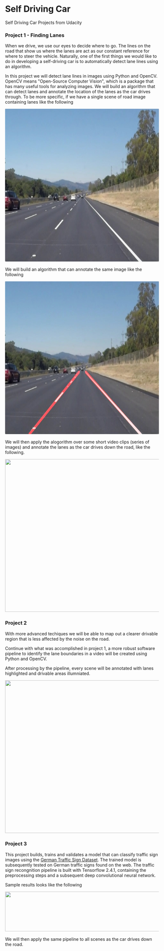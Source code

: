 
# Self Driving Car
Self Driving Car Projects from Udacity


### Project 1 - Finding Lanes

When we drive, we use our eyes to decide where to go. The lines on the road that show us where the lanes are act as our constant reference for where to steer the vehicle. Naturally, one of the first things we would like to do in developing a self-driving car is to automatically detect lane lines using an algorithm.

In this project we will detect lane lines in images using Python and OpenCV. OpenCV means "Open-Source Computer Vision", which is a package that has many useful tools for analyzing images. We will build an algorithm that can detect lanes and annotate the location of the lanes as the car drives through. To be more specific, if we have a single scene of road image containing lanes like the following

<img src="images/solidWhiteRight.jpg" width="800" height="500">

We will build an algorithm that can annotate the same image like the following

<img src="images/laneLines_thirdPass.jpg" width="800" height="500">

We will then apply the alogorithm over some short video clips (series of images) and annotate the lanes as the car drives down the road, like the following.

<img src="images/solidYellowLeft_improved.gif" width="800" height="500">

### Project 2

With more advanced techiques we will be able to map out a clearer drivable region that is less affected by the noise on the road.

Continue with what was accomplished in project 1, a more robust software pipeline to identify the lane boundaries in a video will be created using Python and OpenCV. 

After processing by the pipeline, every scene will be annotated with lanes highlighted and drivable areas illumniated.


<img src="images/lane_detection.gif" width="800" height="500">


### Project 3

This project builds, trains and validates a model that can classify traffic sign images using the [German Traffic Sign Dataset](http://benchmark.ini.rub.de/?section=gtsrb&subsection=dataset). The trained model is subsequently tested on German traffic signs found on the web. The traffic sign recongnition pipeline is built with Tensorflow 2.4.1, containing the preprocessing steps and a subsequent deep convolutional neural network.

Sample results looks like the following

 <p align="left">
    <img src="examples/predict_test_images.png" width="600" height="130">
</p>






We will then apply the same pipeline to all scenes as the car drives down the road.
